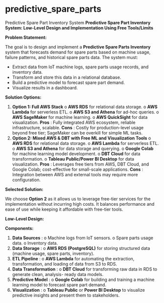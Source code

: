 # predictive_spare_parts
Predictive Spare Part Inventory System
**Predictive Spare Part Inventory System: Low-Level Design and Implementation
Using Free Tools/Limits**

**Problem Statement:**

The goal is to design and implement a **Predictive Spare Parts Inventory** system that
forecasts demand for spare parts based on machine usage, failure patterns, and
historical spare parts data. The system must:

- Extract data from IoT machine logs, spare parts usage records, and inventory
    data.
- Transform and store this data in a relational database.
- Build a predictive model to forecast spare part demand.
- Visualize results in a dashboard.

**Solution Options:**

1. **Option 1: Full AWS Stack**
    o **AWS RDS** for relational data storage.
    o **AWS Lambda** for serverless ETL.
    o **AWS S3 and Athena** for ad-hoc queries.
    o **AWS SageMaker** for machine learning.
    o **AWS QuickSight** for data visualization.
**Pros** : Fully integrated AWS ecosystem, reliable infrastructure, scalable.
**Cons** : Costly for production-level usage beyond free tier; SageMaker can be overkill for
simple ML tasks.
2. **Option 2: Mixed AWS & DBT with Free ML and Visualization Tools**
o **AWS RDS** for relational data storage.
o **AWS Lambda** for serverless ETL.
o **AWS S3 and Athena** for data storage and querying.
o **Google Colab** for machine learning model development.
o **DBT Cloud** for data transformation.
o **Tableau Public/Power BI Desktop** for data visualization.
**Pros** : Leverages free tiers from AWS, DBT Cloud, and Google Colab; cost-effective for
small-scale applications.
**Cons** : Integration between AWS and external tools may require more configuration.


**Selected Solution:**

We choose **Option 2** as it allows us to leverage free-tier services for the implementation
without incurring high costs. It balances performance and ease of use while keeping it
affordable with free-tier tools.

**Low-Level Design:**

**Components:**

1. **Data Sources** :
    o Machine logs from IoT sensors.
    o Spare parts usage data.
    o Inventory data.
2. **Data Storage** :
    o **AWS RDS (PostgreSQL)** for storing structured data (machine usage,
       spare parts, inventory).
3. **ETL Pipeline** :
    o **AWS Lambda** for automating the extraction, transformation, and loading
       of data from S3 to RDS.
4. **Data Transformation** :
    o **DBT Cloud** for transforming raw data in RDS to generate clean, analysis-
       ready data models.
5. **Predictive Model** :
    o **Google Colab** for building and training a machine learning model to
       forecast spare part demand.
6. **Visualization** :
    o **Tableau Public** or **Power BI Desktop** to visualize predictive insights and
       present them to stakeholders.

